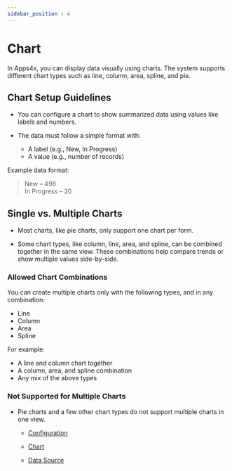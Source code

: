 ```yaml
---
sidebar_position : 4
---
```


# Chart

In Apps4x, you can display data visually using charts. The system supports different chart types such as line, column, area, spline, and pie.

## Chart Setup Guidelines

  - You can configure a chart to show summarized data using values like labels and numbers.

  - The data must follow a simple format with:
    - A label (e.g., New, In Progress)
    - A value (e.g., number of records)

  Example data format:

> New – 498  
> In Progress – 20

## Single vs. Multiple Charts

  - Most charts, like pie charts, only support one chart per form.

  - Some chart types, like column, line, area, and spline, can be combined together in the same view. These combinations help compare trends or show multiple values side-by-side.

### Allowed Chart Combinations

You can create multiple charts only with the following types, and in any combination:

  - Line
  - Column
  - Area
  - Spline

For example:

  - A line and column chart together
  - A column, area, and spline combination
  - Any mix of the above types

### Not Supported for Multiple Charts

  - Pie charts and a few other chart types do not support multiple charts in one view.

    - [Configuration](../../docs/Form%20Types/Configuration/Configuration.md)
    
    - [Chart](../../docs/Form%20Types/Chart.md)
  
    - [Data Source](../../docs/Form%20Types/DataSource/DataSource.md)